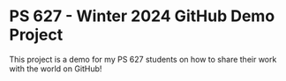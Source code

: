 # PS 627 - Winter 2024 GitHub Demo Project

This project is a demo for my PS 627 students on how to share their work with the world on GitHub!

